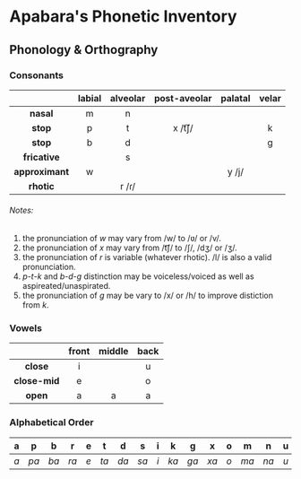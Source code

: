 # Apabara's Phonetic Inventory

## Phonology & Orthography

### Consonants

|                 | **labial** | **alveolar** | **post-aveolar** | **palatal** | **velar** |
|:---------------:|:----------:|:------------:|:----------------:|:-----------:|:---------:|
|    **nasal**    |      m     |       n      |                  |             |           |
|    **stop**     |      p     |       t      |      x /t͡ʃ/      |             |     k     |
|    **stop**     |      b     |       d      |                  |             |     g     |
|  **fricative**  |            |       s      |                  |             |           |
| **approximant** |      w     |              |                  |    y /j/    |           |
|    **rhotic**   |            |     r /ɾ/    |                  |             |           |

###### *Notes:*

1. the pronunciation of *w* may vary from /w/ to /ʋ/ or /v/.
1. the pronunciation of *x* may vary from /t͡ʃ/ to /ʃ/, /dʒ/ or /ʒ/.
1. the pronunciation of *r* is variable (whatever rhotic). /l/ is also a valid pronunciation.
1. *p*-*t*-*k* and *b*-*d*-*g* distinction may be voiceless/voiced as well as aspireated/unaspirated.
1. the pronunciation of *g* may be vary to /x/ or /h/ to improve distiction from *k*.

### Vowels

|               | **front** | **middle** | **back** |
|:-------------:|:---------:|:----------:|:--------:|
|   **close**   |     i     |            |     u    |
| **close-mid** |     e     |            |     o    |
|    **open**   |     a     |      a     |     a    |

### Alphabetical Order

| a | p  | b  | r  | e | t  | d  | s  | i | k  | g  | x  | o | m  | n  | u | w  | y  |
|:-:|:--:|:--:|:--:|:-:|:--:|:--:|:--:|:-:|:--:|:--:|:--:|:-:|:--:|:--:|:-:|:--:|:--:|
|*a*|*pa*|*ba*|*ra*|*e*|*ta*|*da*|*sa*|*i*|*ka*|*ga*|*xa*|*o*|*ma*|*na*|*u*|*wa*|*ya*|
